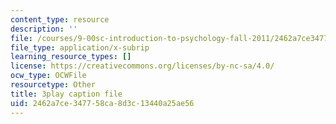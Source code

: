 ```yaml
---
content_type: resource
description: ''
file: /courses/9-00sc-introduction-to-psychology-fall-2011/2462a7ce347758ca8d3c13440a25ae56_zPPsdsAQBx4.vtt
file_type: application/x-subrip
learning_resource_types: []
license: https://creativecommons.org/licenses/by-nc-sa/4.0/
ocw_type: OCWFile
resourcetype: Other
title: 3play caption file
uid: 2462a7ce-3477-58ca-8d3c-13440a25ae56
---
```

